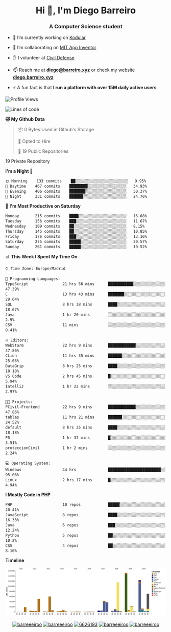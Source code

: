 <h1 align="center">Hi 👋, I'm Diego Barreiro</h1>
<h3 align="center">A Computer Science student</h3>

- 🔭 I’m currently working on [Kodular](https://www.kodular.io)

- 👯 I’m collaborating on [MIT App Inventor](https://github.com/mit-cml/appinventor-sources)

- ✋ I volunteer at [Civil Defense](https://proteccioncivil.sdc.gal)

- 📫 Reach me at **diego@barreiro.xyz** or check my website **[diego.barreiro.xyz](https://diego.barreiro.xyz)**

- ⚡ A fun fact is that **I run a platform with over 15M daily active users**

<!--START_SECTION:waka-->
![Profile Views](http://img.shields.io/badge/Profile%20Views-11-blue)

![Lines of code](https://img.shields.io/badge/From%20Hello%20World%20I%27ve%20Written-24.7%20million%20lines%20of%20code-blue)

**🐱 My Github Data** 

> 📦 0 Bytes Used in Github's Storage 
 > 
> 💼 Opted to Hire
 > 
> 📜 19 Public Repositories 
 > 
19 Private Repository 
 > 
**I'm a Night 🦉** 

```text
🌞 Morning    133 commits    ██░░░░░░░░░░░░░░░░░░░░░░░   9.95% 
🌆 Daytime    467 commits    ████████░░░░░░░░░░░░░░░░░   34.93% 
🌃 Evening    406 commits    ███████░░░░░░░░░░░░░░░░░░   30.37% 
🌙 Night      331 commits    ██████░░░░░░░░░░░░░░░░░░░   24.76%

```
📅 **I'm Most Productive on Saturday** 

```text
Monday       215 commits    ████░░░░░░░░░░░░░░░░░░░░░   16.08% 
Tuesday      156 commits    ███░░░░░░░░░░░░░░░░░░░░░░   11.67% 
Wednesday    109 commits    ██░░░░░░░░░░░░░░░░░░░░░░░   8.15% 
Thursday     145 commits    ██░░░░░░░░░░░░░░░░░░░░░░░   10.85% 
Friday       176 commits    ███░░░░░░░░░░░░░░░░░░░░░░   13.16% 
Saturday     275 commits    █████░░░░░░░░░░░░░░░░░░░░   20.57% 
Sunday       261 commits    █████░░░░░░░░░░░░░░░░░░░░   19.52%

```


📊 **This Week I Spent My Time On** 

```text
⌚︎ Time Zone: Europe/Madrid

💬 Programming Languages: 
TypeScript               21 hrs 56 mins      ███████████░░░░░░░░░░░░░░   47.39% 
C                        13 hrs 43 mins      ███████░░░░░░░░░░░░░░░░░░   29.64% 
SQL                      8 hrs 38 mins       ████░░░░░░░░░░░░░░░░░░░░░   18.67% 
Java                     1 hr 20 mins        ░░░░░░░░░░░░░░░░░░░░░░░░░   2.9% 
CSV                      11 mins             ░░░░░░░░░░░░░░░░░░░░░░░░░   0.41%

🔥 Editors: 
WebStorm                 22 hrs 9 mins       ████████████░░░░░░░░░░░░░   47.86% 
CLion                    11 hrs 35 mins      ██████░░░░░░░░░░░░░░░░░░░   25.05% 
DataGrip                 8 hrs 25 mins       ████░░░░░░░░░░░░░░░░░░░░░   18.18% 
VS Code                  2 hrs 45 mins       █░░░░░░░░░░░░░░░░░░░░░░░░   5.94% 
IntelliJ                 1 hr 22 mins        ░░░░░░░░░░░░░░░░░░░░░░░░░   2.97%

🐱‍💻 Projects: 
PCivil-Frontend          22 hrs 9 mins       ████████████░░░░░░░░░░░░░   47.86% 
tablas                   11 hrs 21 mins      ██████░░░░░░░░░░░░░░░░░░░   24.52% 
default                  8 hrs 25 mins       ████░░░░░░░░░░░░░░░░░░░░░   18.18% 
P5                       1 hr 37 mins        █░░░░░░░░░░░░░░░░░░░░░░░░   3.51% 
proteccionCivil          1 hr 2 mins         ░░░░░░░░░░░░░░░░░░░░░░░░░   2.24%

💻 Operating System: 
Windows                  44 hrs              ███████████████████████░░   95.06% 
Linux                    2 hrs 17 mins       █░░░░░░░░░░░░░░░░░░░░░░░░   4.94%

```

**I Mostly Code in PHP** 

```text
PHP                      10 repos            █████░░░░░░░░░░░░░░░░░░░░   20.41% 
JavaScript               8 repos             ████░░░░░░░░░░░░░░░░░░░░░   16.33% 
Java                     6 repos             ███░░░░░░░░░░░░░░░░░░░░░░   12.24% 
Python                   5 repos             ██░░░░░░░░░░░░░░░░░░░░░░░   10.2% 
CSS                      4 repos             ██░░░░░░░░░░░░░░░░░░░░░░░   8.16%

```


**Timeline**

![Chart not found](https://raw.githubusercontent.com/barreeeiroo/barreeeiroo/master/charts/bar_graph.png) 


<!--END_SECTION:waka-->

<p align="center">
<a href="https://twitter.com/barreeeiroo" target="blank"><img align="center" src="https://cdn.jsdelivr.net/npm/simple-icons@3.0.1/icons/twitter.svg" alt="barreeeiroo" height="20" width="20" /></a>
<a href="https://linkedin.com/in/barreeeiroo" target="blank"><img align="center" src="https://cdn.jsdelivr.net/npm/simple-icons@3.0.1/icons/linkedin.svg" alt="barreeeiroo" height="20" width="20" /></a>
<a href="https://stackoverflow.com/users/6626193" target="blank"><img align="center" src="https://cdn.jsdelivr.net/npm/simple-icons@3.0.1/icons/stackoverflow.svg" alt="6626193" height="20" width="20" /></a>
<a href="https://fb.com/barreeeiroo" target="blank"><img align="center" src="https://cdn.jsdelivr.net/npm/simple-icons@3.0.1/icons/facebook.svg" alt="barreeeiroo" height="20" width="20" /></a>
<a href="https://instagram.com/barreeeiroo" target="blank"><img align="center" src="https://cdn.jsdelivr.net/npm/simple-icons@3.0.1/icons/instagram.svg" alt="barreeeiroo" height="20" width="20" /></a>
</p>
